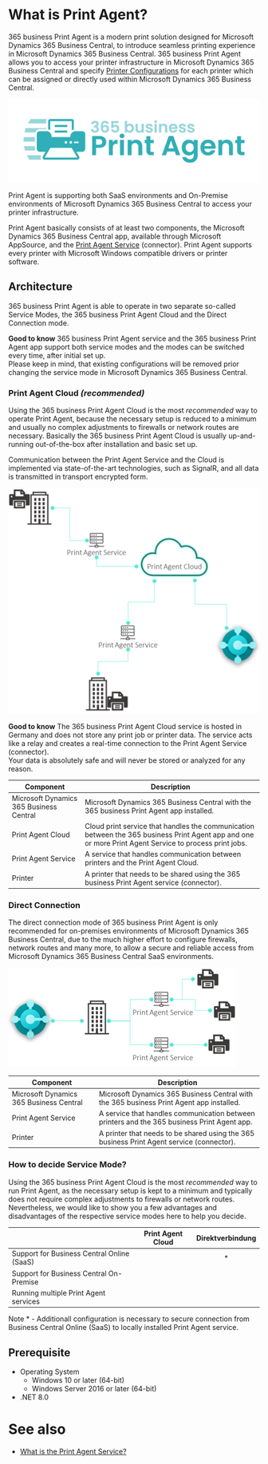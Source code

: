 # What is Print Agent?

365 business Print Agent is a modern print solution designed for Microsoft Dynamics 365 Business Central, to introduce seamless printing experience in Microsoft Dynamics 365 Business Central. 365 business Print Agent allows you to access your printer infrastructure in Microsoft Dynamics 365 Business Central and specify [Printer Configurations](printer-configuration.md) for each printer which can be assigned or directly used within Microsoft Dynamics 365 Business Central.

![365 business Print Agent](/assets/images/365-business-print-agent/print-agent-logo.png)  

Print Agent is supporting both SaaS environments and On-Premise environments of Microsoft Dynamics 365 Business Central to access your printer infrastructure.

Print Agent basically consists of at least two components, the Microsoft Dynamics 365 Business Central app, available through Microsoft AppSource, and the [Print Agent Service](print-agent-client-whatis.md) (connector). Print Agent supports every printer with Microsoft Windows compatible drivers or printer software.

## Architecture

365 business Print Agent is able to operate in two separate so-called Service Modes, the 365 business Print Agent Cloud and the Direct Connection mode.

<div class="alert alert-info">
    <i class="fa-duotone fa-thin fa-lightbulb fa-lg"></i> <strong>Good to know</strong> 365 business Print Agent service and the 365 business Print Agent app support both service modes and the modes can be switched every time, after initial set up.<br>Please keep in mind, that existing configurations will be removed prior changing the service mode in Microsoft Dynamics 365 Business Central.
</div>

### Print Agent Cloud _(recommended)_

Using the 365 business Print Agent Cloud is the most _recommended_ way to operate Print Agent, because the necessary setup is reduced to a minimum and usually no complex adjustments to firewalls or network routes are necessary. Basically the 365 business Print Agent Cloud is usually up-and-running out-of-the-box after installation and basic set up.

Communication between the Print Agent Service and the Cloud is implemented via state-of-the-art technologies, such as SignalR, and all data is transmitted in transport encrypted form.
 
![365 business Print Agent - Cloud Architecture](/assets/images/365-business-print-agent/595f77629b38af2a850494a4d1c0e75ab37d0bde234e206a427cfe5dc37d3180.png)

<div class="alert alert-info">
    <i class="fa-duotone fa-thin fa-lightbulb fa-lg"></i> <strong>Good to know</strong> The 365 business Print Agent Cloud service is hosted in Germany and does not store any print job or printer data. The service acts like a relay and creates a real-time connection to the Print Agent Service (connector).<br>Your data is absolutely safe and will never be stored or analyzed for any reason.
</div>

| Component | Description |
| --- | --- |
| Microsoft Dynamics 365 Business Central | Microsoft Dynamics 365 Business Central with the 365 business Print Agent app installed. |
| Print Agent Cloud | Cloud print service that handles the communication between the 365 business Print Agent app and one or more Print Agent Service to process print jobs. | 
| Print Agent Service | A service that handles communication between printers and the Print Agent Cloud. |
| Printer | A printer that needs to be shared using the 365 business Print Agent service (connector). |

### Direct Connection

The direct connection mode of 365 business Print Agent is only recommended for on-premises environments of Microsoft Dynamics 365 Business Central, due to the much higher effort to configure firewalls, network routes and many more, to allow a secure and reliable access from Microsoft Dynamics 365 Business Central SaaS environments.

![365 business Print Agent - Direct Connection Architecture](/assets/images/365-business-print-agent/cb88a62c787b05b43c69deba7535032968e75f8e42579e64d6c621cc7e994405.png)

| Component | Description |
| --- | --- |
| Microsoft Dynamics 365 Business Central | Microsoft Dynamics 365 Business Central with the 365 business Print Agent app installed. |
| Print Agent Service | A service that handles communication between printers and the 365 business Print Agent app. |
| Printer | A printer that needs to be shared using the 365 business Print Agent service (connector). |

### How to decide Service Mode?

Using the 365 business Print Agent Cloud is the most _recommended_ way to run Print Agent, as the necessary setup is kept to a minimum and typically does not require complex adjustments to firewalls or network routes.
Nevertheless, we would like to show you a few advantages and disadvantages of the respective service modes here to help you decide.

| | Print Agent Cloud | Direktverbindung |
| --- | :---: | :---: |
| Support for Business Central Online (SaaS) | <i class="fa-duotone fa-thin fa-circle"></i> | <i class="fa-duotone fa-thin fa-circle-half-stroke"></i>* |
| Support for Business Central On-Premise | <i class="fa-duotone fa-thin fa-circle"></i> | <i class="fa-duotone fa-thin fa-circle"></i> |
| Running multiple Print Agent services | <i class="fa-duotone fa-thin fa-circle"></i> | <i class="fa-duotone fa-thin fa-circle"></i> |

Note * - Additionall configuration is necessary to secure connection from Business Central Online (SaaS) to locally installed Print Agent service.

## Prerequisite

 - Operating System
   - Windows 10 or later (64-bit)
   - Windows Server 2016 or later (64-bit)
 - .NET 8.0

# See also

 - [What is the Print Agent Service?](print-agent-client-whatis.md)

